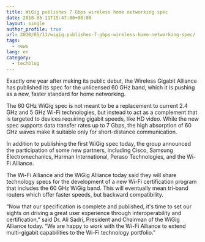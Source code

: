 ```yaml
---
title: WiGig publishes 7 Gbps wireless home networking spec
date: 2010-05-11T15:47:00+00:00
layout: single
author_profile: true
url: 2010/05/11/wigig-publishes-7-gbps-wireless-home-networking-spec/
tags:
  - news
lang: en
category: 
  - techblog
---
```

Exactly one year after making its public debut, the Wireless Gigabit Alliance has published its spec for the unlicensed 60 GHz band, which it is pushing as a new, faster standard for home networking. 

The 60 GHz WiGig spec is not meant to be a replacement to current 2.4 GHz and 5 GHz Wi-Fi technologies, but instead to act as a complement that is targeted to devices requiring gigabit speeds, like HD video. While the new spec supports data transfer rates up to 7 Gbps, the high absorption of 60 GHz waves make it suitable only for short-distance communication. 

In addition to publishing the first WiGig spec today, the group announced the participation of some new partners, including Cisco, Samsung Electromechanics, Harman International, Peraso Technologies, and the Wi-Fi Alliance. 

The Wi-Fi Alliance and the WiGig Alliance today said they will share technology specs for the development of a new Wi-Fi certification program that includes the 60 GHz WiGig band. This will eventually mean tri-band routers which offer faster speeds, but backward compatibility. 

“Now that our specification is complete and published, it's time to set our sights on driving a great user experience through interoperability and certification,” said Dr. Ali Sadri, President and Chairman of the WiGig Alliance today. “We are happy to work with the Wi-Fi Alliance to extend multi-gigabit capabilities to the Wi-Fi technology portfolio.”